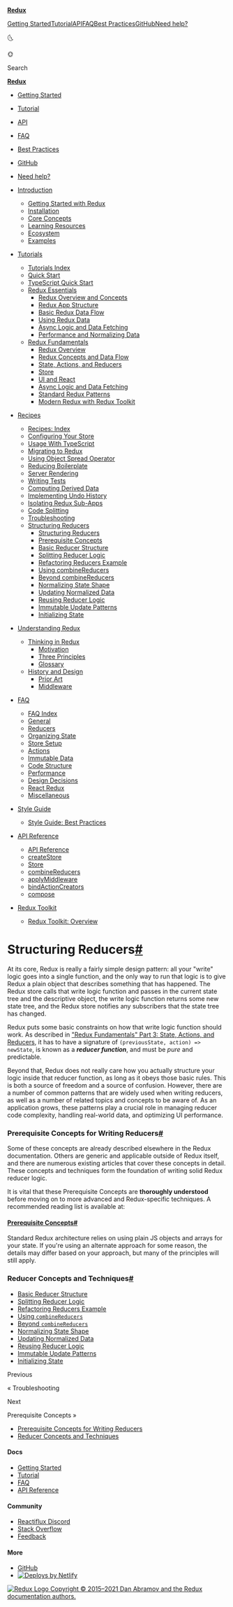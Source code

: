 <a href="../official/index.html" class="navbar__brand"><strong>Redux</strong></a>

<a href="../official/introduction/getting-started.html" class="navbar__item navbar__link">Getting Started</a><a href="../official/tutorials/essentials/part-1-overview-concepts.html" class="navbar__item navbar__link">Tutorial</a><a href="../official/api/api-reference.html" class="navbar__item navbar__link">API</a><a href="../official/faq.html" class="navbar__item navbar__link">FAQ</a><a href="../official/style-guide/style-guide.html" class="navbar__item navbar__link">Best Practices</a><a href="../official/../github.com/reduxjs/redux.html" class="navbar__item navbar__link">GitHub</a><a href="../official/introduction/getting-started.html#help-and-discussion" class="navbar__item navbar__link">Need help?</a>

<span class="toggle_71bT">🌜</span>

<span class="toggle_71bT">🌞</span>

<span class="DocSearch-Button-Placeholder">Search</span>

<a href="../official/index.html" class="navbar__brand"><strong>Redux</strong></a>

- <a href="../official/introduction/getting-started.html" class="menu__link">Getting Started</a>
- <a href="../official/tutorials/essentials/part-1-overview-concepts.html" class="menu__link">Tutorial</a>
- <a href="../official/api/api-reference.html" class="menu__link">API</a>
- <a href="../official/faq.html" class="menu__link">FAQ</a>
- <a href="../official/style-guide/style-guide.html" class="menu__link">Best Practices</a>
- <a href="../official/../github.com/reduxjs/redux.html" class="menu__link">GitHub</a>
- <a href="../official/introduction/getting-started.html#help-and-discussion" class="menu__link">Need help?</a>

- <a href="#!" class="menu__link menu__link--sublist">Introduction</a>
  - <a href="../official/introduction/getting-started.html" class="menu__link">Getting Started with Redux</a>
  - <a href="../official/introduction/installation.html" class="menu__link">Installation</a>
  - <a href="../official/introduction/core-concepts.html" class="menu__link">Core Concepts</a>
  - <a href="../official/introduction/learning-resources.html" class="menu__link">Learning Resources</a>
  - <a href="../official/introduction/ecosystem.html" class="menu__link">Ecosystem</a>
  - <a href="../official/introduction/examples.html" class="menu__link">Examples</a>
- <a href="#!" class="menu__link menu__link--sublist">Tutorials</a>
  - <a href="../official/tutorials/index.html" class="menu__link">Tutorials Index</a>
  - <a href="../official/tutorials/quick-start.html" class="menu__link">Quick Start</a>
  - <a href="../official/tutorials/typescript-quick-start.html" class="menu__link">TypeScript Quick Start</a>
  - <a href="#!" class="menu__link menu__link--sublist">Redux Essentials</a>
    - <a href="../official/tutorials/essentials/part-1-overview-concepts.html" class="menu__link">Redux Overview and Concepts</a>
    - <a href="../official/tutorials/essentials/part-2-app-structure.html" class="menu__link">Redux App Structure</a>
    - <a href="../official/tutorials/essentials/part-3-data-flow.html" class="menu__link">Basic Redux Data Flow</a>
    - <a href="../official/tutorials/essentials/part-4-using-data.html" class="menu__link">Using Redux Data</a>
    - <a href="../official/tutorials/essentials/part-5-async-logic.html" class="menu__link">Async Logic and Data Fetching</a>
    - <a href="../official/tutorials/essentials/part-6-performance-normalization.html" class="menu__link">Performance and Normalizing Data</a>
  - <a href="#!" class="menu__link menu__link--sublist">Redux Fundamentals</a>
    - <a href="../official/tutorials/fundamentals/part-1-overview.html" class="menu__link">Redux Overview</a>
    - <a href="../official/tutorials/fundamentals/part-2-concepts-data-flow.html" class="menu__link">Redux Concepts and Data Flow</a>
    - <a href="../official/tutorials/fundamentals/part-3-state-actions-reducers.html" class="menu__link">State, Actions, and Reducers</a>
    - <a href="../official/tutorials/fundamentals/part-4-store.html" class="menu__link">Store</a>
    - <a href="../official/tutorials/fundamentals/part-5-ui-react.html" class="menu__link">UI and React</a>
    - <a href="../official/tutorials/fundamentals/part-6-async-logic.html" class="menu__link">Async Logic and Data Fetching</a>
    - <a href="../official/tutorials/fundamentals/part-7-standard-patterns.html" class="menu__link">Standard Redux Patterns</a>
    - <a href="../official/tutorials/fundamentals/part-8-modern-redux.html" class="menu__link">Modern Redux with Redux Toolkit</a>
- <a href="#!" class="menu__link menu__link--sublist menu__link--active">Recipes</a>
  - <a href="../recipe-index.html" class="menu__link">Recipes: Index</a>
  - <a href="../configuring-your-store.html" class="menu__link">Configuring Your Store</a>
  - <a href="../usage-with-typescript.html" class="menu__link">Usage With TypeScript</a>
  - <a href="../migrating-to-redux.html" class="menu__link">Migrating to Redux</a>
  - <a href="../using-object-spread-operator.html" class="menu__link">Using Object Spread Operator</a>
  - <a href="../reducing-boilerplate.html" class="menu__link">Reducing Boilerplate</a>
  - <a href="../server-rendering.html" class="menu__link">Server Rendering</a>
  - <a href="../writing-tests.html" class="menu__link">Writing Tests</a>
  - <a href="../computing-derived-data.html" class="menu__link">Computing Derived Data</a>
  - <a href="../implementing-undo-history.html" class="menu__link">Implementing Undo History</a>
  - <a href="../isolating-redux-sub-apps.html" class="menu__link">Isolating Redux Sub-Apps</a>
  - <a href="../code-splitting.html" class="menu__link">Code Splitting</a>
  - <a href="../troubleshooting.html" class="menu__link">Troubleshooting</a>
  - <a href="#!" class="menu__link menu__link--sublist menu__link--active">Structuring Reducers</a>
    - <a href="structuring-reducers.html" class="menu__link menu__link--active active">Structuring Reducers</a>
    - <a href="prerequisite-concepts.html" class="menu__link">Prerequisite Concepts</a>
    - <a href="basic-reducer-structure.html" class="menu__link">Basic Reducer Structure</a>
    - <a href="splitting-reducer-logic.html" class="menu__link">Splitting Reducer Logic</a>
    - <a href="refactoring-reducer-example.html" class="menu__link">Refactoring Reducers Example</a>
    - <a href="using-combinereducers.html" class="menu__link">Using combineReducers</a>
    - <a href="beyond-combinereducers.html" class="menu__link">Beyond combineReducers</a>
    - <a href="normalizing-state-shape.html" class="menu__link">Normalizing State Shape</a>
    - <a href="updating-normalized-data.html" class="menu__link">Updating Normalized Data</a>
    - <a href="reusing-reducer-logic.html" class="menu__link">Reusing Reducer Logic</a>
    - <a href="immutable-update-patterns.html" class="menu__link">Immutable Update Patterns</a>
    - <a href="initializing-state.html" class="menu__link">Initializing State</a>
- <a href="#!" class="menu__link menu__link--sublist">Understanding Redux</a>
  - <a href="#!" class="menu__link menu__link--sublist">Thinking in Redux</a>
    - <a href="../official/understanding/thinking-in-redux/motivation.html" class="menu__link">Motivation</a>
    - <a href="../official/understanding/thinking-in-redux/three-principles.html" class="menu__link">Three Principles</a>
    - <a href="../official/understanding/thinking-in-redux/glossary.html" class="menu__link">Glossary</a>
  - <a href="#!" class="menu__link menu__link--sublist">History and Design</a>
    - <a href="../official/understanding/history-and-design/prior-art.html" class="menu__link">Prior Art</a>
    - <a href="../official/understanding/history-and-design/middleware.html" class="menu__link">Middleware</a>
- <a href="#!" class="menu__link menu__link--sublist">FAQ</a>
  - <a href="../official/faq.html" class="menu__link">FAQ Index</a>
  - <a href="../official/faq/general.html" class="menu__link">General</a>
  - <a href="../official/faq/reducers.html" class="menu__link">Reducers</a>
  - <a href="../official/faq/organizing-state.html" class="menu__link">Organizing State</a>
  - <a href="../official/faq/store-setup.html" class="menu__link">Store Setup</a>
  - <a href="../official/faq/actions.html" class="menu__link">Actions</a>
  - <a href="../official/faq/immutable-data.html" class="menu__link">Immutable Data</a>
  - <a href="../official/faq/code-structure.html" class="menu__link">Code Structure</a>
  - <a href="../official/faq/performance.html" class="menu__link">Performance</a>
  - <a href="../official/faq/design-decisions.html" class="menu__link">Design Decisions</a>
  - <a href="../official/faq/react-redux.html" class="menu__link">React Redux</a>
  - <a href="../official/faq/miscellaneous.html" class="menu__link">Miscellaneous</a>
- <a href="#!" class="menu__link menu__link--sublist">Style Guide</a>
  - <a href="../official/style-guide/style-guide.html" class="menu__link">Style Guide: Best Practices</a>
- <a href="#!" class="menu__link menu__link--sublist">API Reference</a>
  - <a href="../official/api/api-reference.html" class="menu__link">API Reference</a>
  - <a href="../official/api/createstore.html" class="menu__link">createStore</a>
  - <a href="../official/api/store.html" class="menu__link">Store</a>
  - <a href="../official/api/combinereducers.html" class="menu__link">combineReducers</a>
  - <a href="../official/api/applymiddleware.html" class="menu__link">applyMiddleware</a>
  - <a href="../official/api/bindactioncreators.html" class="menu__link">bindActionCreators</a>
  - <a href="../official/api/compose.html" class="menu__link">compose</a>
- <a href="#!" class="menu__link menu__link--sublist">Redux Toolkit</a>
  - <a href="../official/redux-toolkit/overview.html" class="menu__link">Redux Toolkit: Overview</a>

# <span id="structuring-reducers" class="anchor enhancedAnchor_2LWZ"></span>Structuring Reducers<a href="#structuring-reducers" class="hash-link" title="Direct link to heading">#</a>

At its core, Redux is really a fairly simple design pattern: all your "write" logic goes into a single function, and the only way to run that logic is to give Redux a plain object that describes something that has happened. The Redux store calls that write logic function and passes in the current state tree and the descriptive object, the write logic function returns some new state tree, and the Redux store notifies any subscribers that the state tree has changed.

Redux puts some basic constraints on how that write logic function should work. As described in ["Redux Fundamentals" Part 3: State, Actions, and Reducers](../../tutorials/fundamentals/part-3-state-actions-reducers.html), it has to have a signature of `(previousState, action) => newState`, is known as a **_reducer function_**, and must be _pure_ and predictable.

Beyond that, Redux does not really care how you actually structure your logic inside that reducer function, as long as it obeys those basic rules. This is both a source of freedom and a source of confusion. However, there are a number of common patterns that are widely used when writing reducers, as well as a number of related topics and concepts to be aware of. As an application grows, these patterns play a crucial role in managing reducer code complexity, handling real-world data, and optimizing UI performance.

### <span id="prerequisite-concepts-for-writing-reducers" class="anchor enhancedAnchor_2LWZ"></span>Prerequisite Concepts for Writing Reducers<a href="#prerequisite-concepts-for-writing-reducers" class="hash-link" title="Direct link to heading">#</a>

Some of these concepts are already described elsewhere in the Redux documentation. Others are generic and applicable outside of Redux itself, and there are numerous existing articles that cover these concepts in detail. These concepts and techniques form the foundation of writing solid Redux reducer logic.

It is vital that these Prerequisite Concepts are **thoroughly understood** before moving on to more advanced and Redux-specific techniques. A recommended reading list is available at:

#### <span id="prerequisite-concepts" class="anchor enhancedAnchor_2LWZ"></span>[Prerequisite Concepts](prerequisite-concepts.html)<a href="#prerequisite-concepts" class="hash-link" title="Direct link to heading">#</a>

Standard Redux architecture relies on using plain JS objects and arrays for your state. If you're using an alternate approach for some reason, the details may differ based on your approach, but many of the principles will still apply.

### <span id="reducer-concepts-and-techniques" class="anchor enhancedAnchor_2LWZ"></span>Reducer Concepts and Techniques<a href="#reducer-concepts-and-techniques" class="hash-link" title="Direct link to heading">#</a>

- [Basic Reducer Structure](basic-reducer-structure.html)
- [Splitting Reducer Logic](splitting-reducer-logic.html)
- [Refactoring Reducers Example](refactoring-reducer-example.html)
- [Using `combineReducers`](using-combinereducers.html)
- [Beyond `combineReducers`](beyond-combinereducers.html)
- [Normalizing State Shape](normalizing-state-shape.html)
- [Updating Normalized Data](updating-normalized-data.html)
- [Reusing Reducer Logic](reusing-reducer-logic.html)
- [Immutable Update Patterns](immutable-update-patterns.html)
- [Initializing State](initializing-state.html)

<a href="../troubleshooting.html" class="pagination-nav__link"></a>

Previous

« Troubleshooting

<a href="prerequisite-concepts.html" class="pagination-nav__link"></a>

Next

Prerequisite Concepts »

- <a href="#prerequisite-concepts-for-writing-reducers" class="table-of-contents__link">Prerequisite Concepts for Writing Reducers</a>
- <a href="#reducer-concepts-and-techniques" class="table-of-contents__link">Reducer Concepts and Techniques</a>

#### Docs

- <a href="../official/introduction/getting-started.html" class="footer__link-item">Getting Started</a>
- <a href="../official/tutorials/essentials/part-1-overview-concepts.html" class="footer__link-item">Tutorial</a>
- <a href="../official/faq.html" class="footer__link-item">FAQ</a>
- <a href="../official/api/api-reference.html" class="footer__link-item">API Reference</a>

#### Community

- <a href="../official/../discord.com/invite/0ZcbPKXt5bZ6au5t.html" class="footer__link-item">Reactiflux Discord</a>
- <a href="../official/../stackoverflow.com/questions/tagged/redux.html" class="footer__link-item">Stack Overflow</a>
- <a href="../official/introduction/getting-started.html#help-and-discussion" class="footer__link-item">Feedback</a>

#### More

- <a href="../official/../github.com/reduxjs/redux.html" class="footer__link-item">GitHub</a>
- [![Deploys by Netlify](../../../www.netlify.com/img/global/badges/netlify-color-accent.svg)](../../../www.netlify.com/index.html)

<a href="../official/index.html" class="footerLogoLink_MyFc"><img src="../official/../d33wubrfki0l68.cloudfront.net/0834d0215db51e91525a25acf97433051f280f2f/c30f5/img/redux.svg" alt="Redux Logo" class="themedImage_1VuW themedImage--light_3UqQ footer__logo" />
Copyright © 2015–2021 Dan Abramov and the Redux documentation authors.
